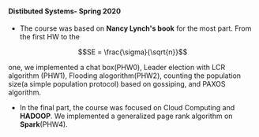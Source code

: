 #### Distibuted Systems- Spring 2020
- The course was based on **Nancy Lynch's book** for the most part. From the first HW to the
```math
SE = \frac{\sigma}{\sqrt{n}}
```
one, we implemented a chat box(PHW0), Leader election with LCR algorithm
(PHW1), Flooding alogorithm(PHW2), counting the population size(a simple population protocol) based on gossiping, and PAXOS algorithm.
- In the final part, the course was focused on Cloud Computing and **HADOOP**. We implemented a generalized page rank algorithm on **Spark**(PHW4).
